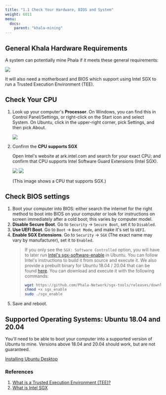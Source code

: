 ```yaml
---
title: "1.1 Check Your Hardware, BIOS and System"
weight: 6011
menu:
  docs:
    parent: "khala-mining"
---
```


## General Khala Hardware Requirements

A system can potentially mine Phala if it meets these general requirements:

![](/images/docs/poc3/1-3.1.png)

It will also need a motherboard and BIOS which support using Intel SGX to run a Trusted Execution Environment (TEE).

## Check Your CPU

1. Look up your computer's **Processor**. On Windows, you can find this in Control Panel/Settings, or right-click on the Start icon and select System. On Ubuntu, click in the upper-right corner, pick Settings, and then pick About.

   ![](/images/docs/poc3/1-3.2.png)

2. Confirm the **CPU supports SGX**

   Open Intel's website at ark.intel.com and search for your exact CPU; and confirm that CPU supports Intel Software Guard Extensions (Intel SGX).

   ![](/images/docs/poc3/1-3.3.png)
   ![](/images/docs/poc3/1-3.4.png)

   (This image shows a CPU that supports SGX.)

## Check BIOS settings

1. Boot your computer into BIOS: either search the internet for the right method to boot into BIOS on your computer or look for instructions on screen immediately after a cold boot; this varies by computer model.
2. **Disable Secure Boot**. Go to `Security` -> `Secure Boot`, set it to `Disabled`.
3. **Use UEFI Boot**. Go to `Boot` -> `Boot Mode`, and make it's set to `UEFI`.
4. **Enable SGX Extensions**. Go to `Security` -> `SGX` (The exact name may vary by manufacturer), set it to `Enabled`.
   > If you only see the `SGX: Software Controlled` option, you will have to later run [Intel's sgx-software-enable](https://github.com/intel/sgx-software-enable) in Ubuntu. You can follow Intel's instructions to build it from source and execute it. We also provide a prebuilt binary for Ubuntu 18.04 / 20.04 that can be found [here](https://github.com/Phala-Network/sgx-tools/releases/tag/0.1). You can download and execute it with the following commands:
   >
   > ```bash
   > wget https://github.com/Phala-Network/sgx-tools/releases/download/0.1/sgx_enable
   > chmod +x sgx_enable
   > sudo ./sgx_enable
   > ```
5. Save and reboot.

## Supported Operating Systems: Ubuntu 18.04 and 20.04

You'll need to be able to boot your computer into a supported version of Ubuntu to mine. Versions above 18.04 and 20.04 should work, but are not guaranteed.

[Installing Ubuntu Desktop](https://ubuntu.com/tutorials/install-ubuntu-desktop#1-overview)

### References

1. [What is a Trusted Execution Environment (TEE)?
   ](https://www.trustonic.com/technical-articles/what-is-a-trusted-execution-environment-tee/)
2. [What is Intel SGX](https://software.intel.com/content/www/us/en/develop/topics/software-guard-extensions.html)
